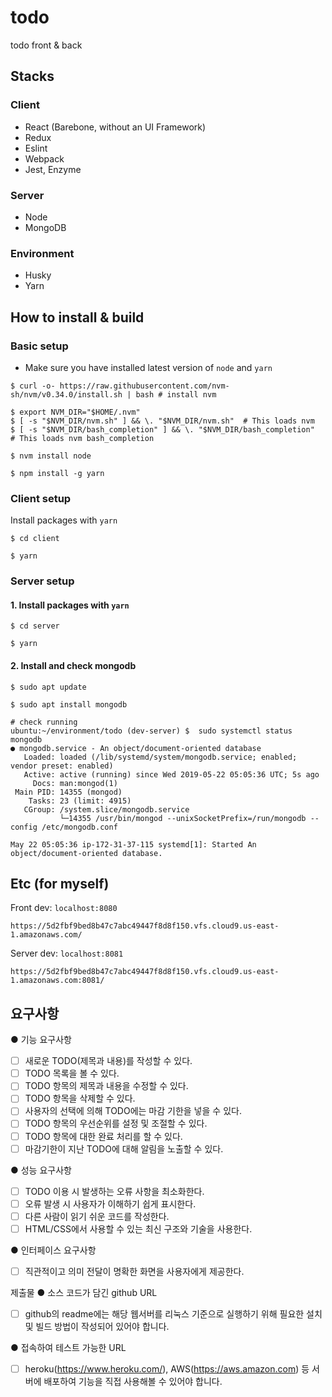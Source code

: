 # todo

todo front &amp; back

## Stacks

### Client

- React (Barebone, without an UI Framework)
- Redux
- Eslint
- Webpack
- Jest, Enzyme

### Server

- Node
- MongoDB

### Environment

- Husky
- Yarn

## How to install & build

### Basic setup

- Make sure you have installed latest version of `node` and `yarn`

```
$ curl -o- https://raw.githubusercontent.com/nvm-sh/nvm/v0.34.0/install.sh | bash # install nvm

$ export NVM_DIR="$HOME/.nvm"
$ [ -s "$NVM_DIR/nvm.sh" ] && \. "$NVM_DIR/nvm.sh"  # This loads nvm
$ [ -s "$NVM_DIR/bash_completion" ] && \. "$NVM_DIR/bash_completion"  # This loads nvm bash_completion

$ nvm install node

$ npm install -g yarn
```

### Client setup

Install packages with `yarn`

```
$ cd client

$ yarn
```

### Server setup

#### 1. Install packages with `yarn`

```
$ cd server

$ yarn
```

#### 2. Install and check mongodb

```
$ sudo apt update

$ sudo apt install mongodb

# check running
ubuntu:~/environment/todo (dev-server) $  sudo systemctl status mongodb
● mongodb.service - An object/document-oriented database
   Loaded: loaded (/lib/systemd/system/mongodb.service; enabled; vendor preset: enabled)
   Active: active (running) since Wed 2019-05-22 05:05:36 UTC; 5s ago
     Docs: man:mongod(1)
 Main PID: 14355 (mongod)
    Tasks: 23 (limit: 4915)
   CGroup: /system.slice/mongodb.service
           └─14355 /usr/bin/mongod --unixSocketPrefix=/run/mongodb --config /etc/mongodb.conf

May 22 05:05:36 ip-172-31-37-115 systemd[1]: Started An object/document-oriented database.
```

## Etc (for myself)

Front dev: `localhost:8080`

```
https://5d2fbf9bed8b47c7abc49447f8d8f150.vfs.cloud9.us-east-1.amazonaws.com/
```

Server dev: `localhost:8081`

```
https://5d2fbf9bed8b47c7abc49447f8d8f150.vfs.cloud9.us-east-1.amazonaws.com:8081/
```

## 요구사항

● 기능 요구사항

- [ ] 새로운 TODO(제목과 내용)를 작성할 수 있다.
- [ ] TODO 목록을 볼 수 있다.
- [ ] TODO 항목의 제목과 내용을 수정할 수 있다.
- [ ] TODO 항목을 삭제할 수 있다.
- [ ] 사용자의 선택에 의해 TODO에는 마감 기한을 넣을 수 있다.
- [ ] TODO 항목의 우선순위를 설정 및 조절할 수 있다.
- [ ] TODO 항목에 대한 완료 처리를 할 수 있다.
- [ ] 마감기한이 지난 TODO에 대해 알림을 노출할 수 있다.

● 성능 요구사항

- [ ] TODO 이용 시 발생하는 오류 사항을 최소화한다.
- [ ] 오류 발생 시 사용자가 이해하기 쉽게 표시한다.
- [ ] 다른 사람이 읽기 쉬운 코드를 작성한다.
- [ ] HTML/CSS에서 사용할 수 있는 최신 구조와 기술을 사용한다.

● 인터페이스 요구사항

- [ ] 직관적이고 의미 전달이 명확한 화면을 사용자에게 제공한다.

제출물
● 소스 코드가 담긴 github URL

- [ ] github의 readme에는 해당 웹서버를 리눅스 기준으로 실행하기 위해 필요한 설치 및 빌드 방법이 작성되어 있어야 합니다.

● 접속하여 테스트 가능한 URL

- [ ] heroku(https://www.heroku.com/), AWS(https://aws.amazon.com) 등
      서버에 배포하여 기능을 직접 사용해볼 수 있어야 합니다.
